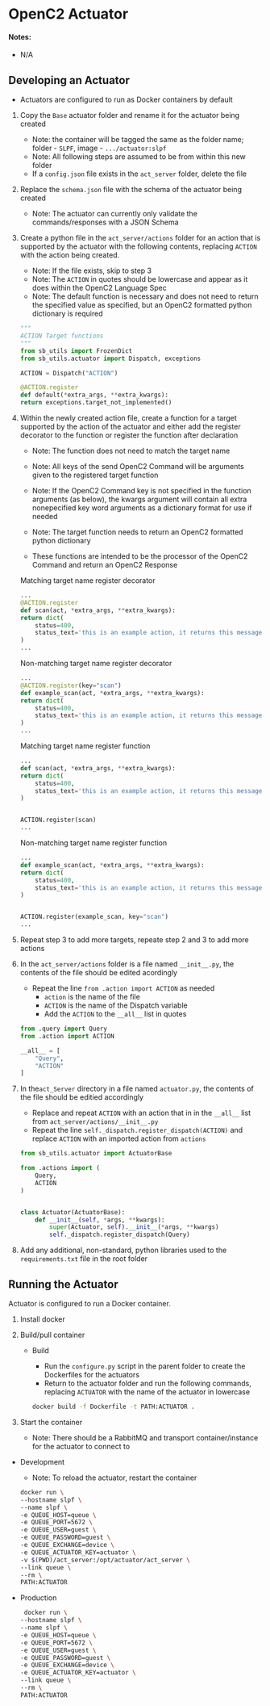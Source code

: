 # OpenC2 Actuator

#### Notes:
- N/A

## Developing an Actuator
- Actuators are configured to run as Docker containers by default

1. Copy the `Base` actuator folder and rename it for the actuator being created
	- Note: the container will be tagged the same as the folder name; folder - `SLPF`, image - `.../actuator:slpf`
	- Note: All following steps are assumed to be from within this new folder
	- If a `config.json` file exists in the `act_server` folder, delete the file

2. Replace the `schema.json` file with the schema of the actuator being created
	- Note: The actuator can currently only validate the commands/responses with a JSON Schema

3. Create a python file in the `act_server/actions` folder for an action that is supported by the actuator with the following contents, replacing `ACTION` with the action being created.
	- Note: If the file exists, skip to step 3
	- Note: The `ACTION` in quotes should be lowercase and appear as it does within the OpenC2 Language Spec
	- Note: The default function is necessary and does not need to return the specified value as specified, but an OpenC2 formatted python dictionary is required

	```python
	"""
	ACTION Target functions
	"""
    from sb_utils import FrozenDict
    from sb_utils.actuator import Dispatch, exceptions
	
	ACTION = Dispatch("ACTION")
	
	@ACTION.register
	def default(*extra_args, **extra_kwargs):
    return exceptions.target_not_implemented()
	```
	
4. Within the newly created action file, create a function for a target supported by the action of the actuator and either add the register decorator to the function or register the function after declaration
	- Note: The function does not need to match the target name
	- Note: All keys of the send OpenC2 Command will be arguments given to the registered target function
	- Note: If the OpenC2 Command key is not specified in the function arguments (as below), the kwargs argument will contain all extra nonepecified key word arguments as a dictionary format for use if needed
	- Note: The target function needs to return an OpenC2 formatted python dictionary

	- These functions are intended to be the processor of the OpenC2 Command and return an OpenC2 Response

	Matching target name register decorator
	
	```python
	...
	@ACTION.register
	def scan(act, *extra_args, **extra_kwargs):
    return dict(
        status=400,
        status_text='this is an example action, it returns this message'
    )
	...
	```
	
	Non-matching target name register decorator
	
	```python
	...
	@ACTION.register(key="scan")
	def example_scan(act, *extra_args, **extra_kwargs):
    return dict(
        status=400,
        status_text='this is an example action, it returns this message'
    )
	...
	```
	
	Matching target name register function
	
	```python
	...
	def scan(act, *extra_args, **extra_kwargs):
    return dict(
        status=400,
        status_text='this is an example action, it returns this message'
    )
    
    
	ACTION.register(scan)
	...
	```
	
	Non-matching target name register function
	
	```python
	...
	def example_scan(act, *extra_args, **extra_kwargs):
    return dict(
        status=400,
        status_text='this is an example action, it returns this message'
    )
    
    
	ACTION.register(example_scan, key="scan")
	...
	```
	
5. Repeat step 3 to add more targets, repeate step 2 and 3 to add more actions

6. In the `act_server/actions` folder is a file named `__init__.py`, the contents of the file should be edited acordingly
	- Repeat the line `from .action import ACTION` as needed
		- `action` is the name of the file
		- `ACTION` is the name of the Dispatch variable
		- Add the `ACTION` to the `__all__` list in quotes

	```python
	from .query import Query
	from .action import ACTION

	__all__ = [
	    "Query",
	    "ACTION"
	]
	```

7. In the`act_Server` directory in a file named `actuator.py`, the contents of the file should be editied accordingly
	- Replace and repeat `ACTION` with an action that in in the `__all__` list from `act_server/actions/__init__.py`
	- Repeat the line `self._dispatch.register_dispatch(ACTION)` and replace `ACTION` with an imported action from `actions`

	```python
    from sb_utils.actuator import ActuatorBase

	from .actions import (
	    Query,
	    ACTION
	)
	
	
	class Actuator(ActuatorBase):
	    def __init__(self, *args, **kwargs):
	        super(Actuator, self).__init__(*args, **kwargs)
	        self._dispatch.register_dispatch(Query)
	```

8. Add any additional, non-standard, python libraries used to the `requirements.txt` file in the root folder


## Running the Actuator
Actuator is configured to run a Docker container.

1. Install docker

2. Build/pull container
    - Build
		- Run the `configure.py` script in the parent folder to create the Dockerfiles for the actuators
		- Return to the actuator folder and run the following commands, replacing `ACTUATOR` with the name of the actuator in lowercase
    	
	    ```bash
	    docker build -f Dockerfile -t PATH:ACTUATOR .
	    ```

3. Start the container
    - Note: There should be a RabbitMQ and transport container/instance for the actuator to connect to

- Development
    - Note: To reload the actuator, restart the container
    
     ```bash
    docker run \
	--hostname slpf \
	--name slpf \
    -e QUEUE_HOST=queue \
    -e QUEUE_PORT=5672 \
    -e QUEUE_USER=guest \
    -e QUEUE_PASSWORD=guest \
    -e QUEUE_EXCHANGE=device \
    -e QUEUE_ACTUATOR_KEY=actuator \
    -v $(PWD)/act_server:/opt/actuator/act_server \
	--link queue \
	--rm \
    PATH:ACTUATOR
	```
    
- Production
    
    ```bash
     docker run \
	--hostname slpf \
	--name slpf \
    -e QUEUE_HOST=queue \
    -e QUEUE_PORT=5672 \
    -e QUEUE_USER=guest \
    -e QUEUE_PASSWORD=guest \
    -e QUEUE_EXCHANGE=device \
    -e QUEUE_ACTUATOR_KEY=actuator \
	--link queue \
	--rm \
    PATH:ACTUATOR
	```
